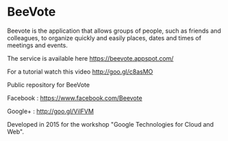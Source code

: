 BeeVote
=======
Beevote is the application that allows groups of people, such as friends and colleagues, to organize quickly and easily places, dates and times of meetings and events.

The service is available here https://beevote.appspot.com/

For a tutorial watch this video http://goo.gl/c8asMO

Public repository for BeeVote

Facebook : https://www.facebook.com/Beevote

Google+  : http://goo.gl/VilFVM

Developed in 2015 for the workshop "Google Technologies for Cloud and Web".

